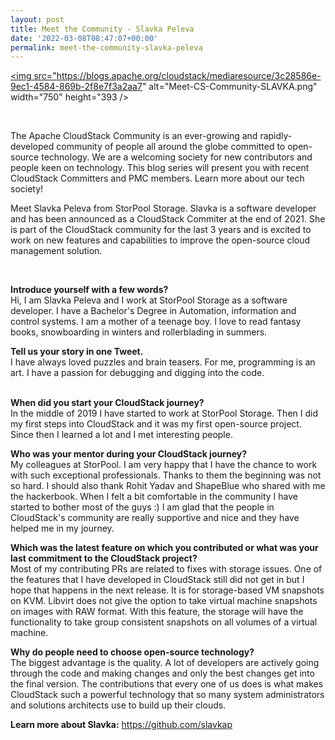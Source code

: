 ```yaml
---
layout: post
title: Meet the Community - Slavka Peleva
date: '2022-03-08T08:47:07+00:00'
permalink: meet-the-community-slavka-peleva
---
```

<a href="https://blogs.apache.org/cloudstack/mediaresource/3c28586e-9ec1-4584-869b-2f8e7f3a2aa7"><img src="https://blogs.apache.org/cloudstack/mediaresource/3c28586e-9ec1-4584-869b-2f8e7f3a2aa7" alt="Meet-CS-Community-SLAVKA.png" width="750" height="393 /></a>
<p>&nbsp;</p>
<p>The Apache CloudStack Community is an ever-growing and rapidly-developed community of people all around the globe committed to open-source technology. We are a welcoming society for new contributors and people keen on technology. This blog series will present you with recent CloudStack Committers and PMC members. Learn more about our tech society!</p>
<p>Meet Slavka Peleva from StorPool Storage. Slavka is a software developer and has been announced as a CloudStack Commiter at the end of 2021. She is part of the CloudStack community for the last 3 years and is excited to work on new features and capabilities to improve the open-source cloud management solution.</p>
<p>&nbsp;</p>
<p><strong>Introduce yourself with a few words?</strong><br />Hi, I am Slavka Peleva and I work at StorPool Storage as a software developer. I have a Bachelor's Degree in Automation, information and control systems. I am a mother of a teenage boy. I love to read fantasy books, snowboarding in winters and rollerblading in summers.</p>
<p><strong>Tell us your story in one Tweet.</strong><br />I have always loved puzzles and brain teasers. For me, programming is an art. I have a passion for debugging and digging into the code.</p>
<p><br /><strong>When did you start your CloudStack journey?</strong><br />In the middle of 2019 I have started to work at StorPool Storage. Then I did my first steps into CloudStack and it was my first open-source project. Since then I learned a lot and I met interesting people.</p>
<p><strong>Who was your mentor during your CloudStack journey?</strong><br />My colleagues at StorPool. I аm very happy that I have the chance to work with such exceptional professionals. Thanks to them the beginning was not so hard. I should also thank Rohit Yadav and ShapeBlue who shared with me the hackerbook. When I felt a bit comfortable in the community I have started to bother most of the guys :) I am glad that the people in CloudStack's community are really supportive and nice and they have helped me in my journey.</p>
<p><strong>Which was the latest feature on which you contributed or what was your last commitment to the CloudStack project?</strong><br />Most of my contributing PRs are related to fixes with storage issues. One of the features that I have developed in CloudStack still did not get in but I hope that happens in the next release. It is for storage-based VM snapshots on KVM. Libvirt does not give the option to take virtual machine snapshots on images with RAW format. With this feature, the storage will have the functionality to take group consistent snapshots on all volumes of a virtual machine.</p>
<p><strong>Why do people need to choose open-source technology?</strong><br />The biggest advantage is the quality. A lot of developers are actively going through the code and making changes and only the best changes get into the final version. The contributions that every one of us does is what makes CloudStack such a powerful technology that so many system administrators and solutions architects use to build up their clouds.</p>
<p><strong>Learn more about Slavka:</strong> <a href="https://github.com/slavkap">https://github.com/slavkap</a></p>
